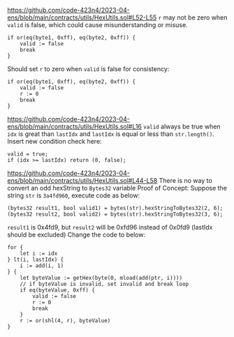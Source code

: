 https://github.com/code-423n4/2023-04-ens/blob/main/contracts/utils/HexUtils.sol#L52-L55
`r` may not be zero when `valid` is false, which could cause misunderstanding or misuse. 

    if or(eq(byte1, 0xff), eq(byte2, 0xff)) {
        valid := false
        break
    }

Should set `r` to zero when `valid` is false for consistency: 

    if or(eq(byte1, 0xff), eq(byte2, 0xff)) {
        valid := false
        r := 0
        break
    }

https://github.com/code-423n4/2023-04-ens/blob/main/contracts/utils/HexUtils.sol#L16
`valid` always be true when `idx` is great than `lastIdx` and `lastIdx` is equal or less than `str.length()`. 
Insert new condition check here:

    valid = true;
    if (idx >= lastIdx) return (0, false);

https://github.com/code-423n4/2023-04-ens/blob/main/contracts/utils/HexUtils.sol#L44-L58
There is no way to convert an odd hexString to `Bytes32` variable
Proof of Concept:
Suppose the string `str` is `3a4fd960`, execute code as below:

    (bytes32 result1, bool valid1) = bytes(str).hexStringToBytes32(2, 6); 
    (bytes32 result2, bool valid2) = bytes(str).hexStringToBytes32(3, 6); 

`result1` is 0x4fd9, but `result2` will be 0xfd96 instead of 0x0fd9 (lastIdx should be excluded)
Change the code to below:

    for {
        let i := idx
    } lt(i, lastIdx) {
        i := add(i, 1)
    } {
        let byteValue := getHex(byte(0, mload(add(ptr, i))))
        // if byteValue is invalid, set invalid and break loop
        if eq(byteValue, 0xff) {
            valid := false
            r := 0
            break
        }
        r := or(shl(4, r), byteValue)
    }
